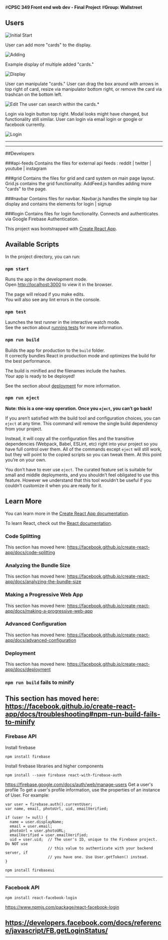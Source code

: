 #**CPSC 349 Front end web dev - Final Project**
#**Group: Wallstreet**

## Users

![Initial Start](https://github.com/simonmoesorensen/procrastinator/blob/master/Images/Start.JPG)

User can add more "cards" to the display.

![Adding](https://github.com/simonmoesorensen/procrastinator/blob/master/Images/Adding.JPG)

Example display of multiple added "cards."

![Display](https://github.com/simonmoesorensen/procrastinator/blob/master/Images/Display1.JPG)

User can manipulate "cards." User can drag the box around with arrows in top right of card, resize via manipulator bottom right, or remove the card via trashcan on the bottom left.

![Edit](https://github.com/simonmoesorensen/procrastinator/blob/master/Images/Editsize.JPG)
The user can search within the cards.*



Login via login button top right. Modal looks might have changed, but functionality still similar.
User can login via email login or google or facebook currently.

![Login](https://github.com/simonmoesorensen/procrastinator/blob/master/Images/Login.JPG)






---
---
##Developers

###api-feeds
Contains the files for external api feeds : reddit | twitter | youtube | instagram

###grid
Contains the files for grid and card system on main page layout.
Grid.js contains the grid functionality. AddFeed.js handles adding more "cards" to the page.

###navbar
Contains files for navbar.
Navbar.js handles the simple top bar display and contains the elements for login | signup

###login
Contains files for login functionality. Connects and authenticates via Google Firebase Authentication.




This project was bootstrapped with [Create React App](https://github.com/facebook/create-react-app).

## Available Scripts

In the project directory, you can run:

### `npm start`

Runs the app in the development mode.<br />
Open [http://localhost:3000](http://localhost:3000) to view it in the browser.

The page will reload if you make edits.<br />
You will also see any lint errors in the console.

### `npm test`

Launches the test runner in the interactive watch mode.<br />
See the section about [running tests](https://facebook.github.io/create-react-app/docs/running-tests) for more information.

### `npm run build`

Builds the app for production to the `build` folder.<br />
It correctly bundles React in production mode and optimizes the build for the best performance.

The build is minified and the filenames include the hashes.<br />
Your app is ready to be deployed!

See the section about [deployment](https://facebook.github.io/create-react-app/docs/deployment) for more information.

### `npm run eject`

**Note: this is a one-way operation. Once you `eject`, you can’t go back!**

If you aren’t satisfied with the build tool and configuration choices, you can `eject` at any time. This command will remove the single build dependency from your project.

Instead, it will copy all the configuration files and the transitive dependencies (Webpack, Babel, ESLint, etc) right into your project so you have full control over them. All of the commands except `eject` will still work, but they will point to the copied scripts so you can tweak them. At this point you’re on your own.

You don’t have to ever use `eject`. The curated feature set is suitable for small and middle deployments, and you shouldn’t feel obligated to use this feature. However we understand that this tool wouldn’t be useful if you couldn’t customize it when you are ready for it.

## Learn More

You can learn more in the [Create React App documentation](https://facebook.github.io/create-react-app/docs/getting-started).

To learn React, check out the [React documentation](https://reactjs.org/).

### Code Splitting

This section has moved here: https://facebook.github.io/create-react-app/docs/code-splitting

### Analyzing the Bundle Size

This section has moved here: https://facebook.github.io/create-react-app/docs/analyzing-the-bundle-size

### Making a Progressive Web App

This section has moved here: https://facebook.github.io/create-react-app/docs/making-a-progressive-web-app

### Advanced Configuration

This section has moved here: https://facebook.github.io/create-react-app/docs/advanced-configuration

### Deployment

This section has moved here: https://facebook.github.io/create-react-app/docs/deployment

### `npm run build` fails to minify

This section has moved here: https://facebook.github.io/create-react-app/docs/troubleshooting#npm-run-build-fails-to-minify
---
### Firebase API

Install firebase

 ```
 npm install firebase
 ```


Install firebase libraries and higher components


 ```
 npm install --save firebase react-with-firebase-auth
 ```

https://firebase.google.com/docs/auth/web/manage-users
Get a user's profile
To get a user's profile information, use the properties of an instance of User. For example:

```
var user = firebase.auth().currentUser;
var name, email, photoUrl, uid, emailVerified;

if (user != null) {
  name = user.displayName;
  email = user.email;
  photoUrl = user.photoURL;
  emailVerified = user.emailVerified;
  uid = user.uid;  // The user's ID, unique to the Firebase project. Do NOT use
                   // this value to authenticate with your backend server, if
                   // you have one. Use User.getToken() instead.
}
```


 ```
 npm install firebaseui
 ```
---
### Facebook API

 ```
 npm install react-facebook-login
 ```

https://www.npmjs.com/package/react-facebook-login

https://developers.facebook.com/docs/reference/javascript/FB.getLoginStatus/
---
